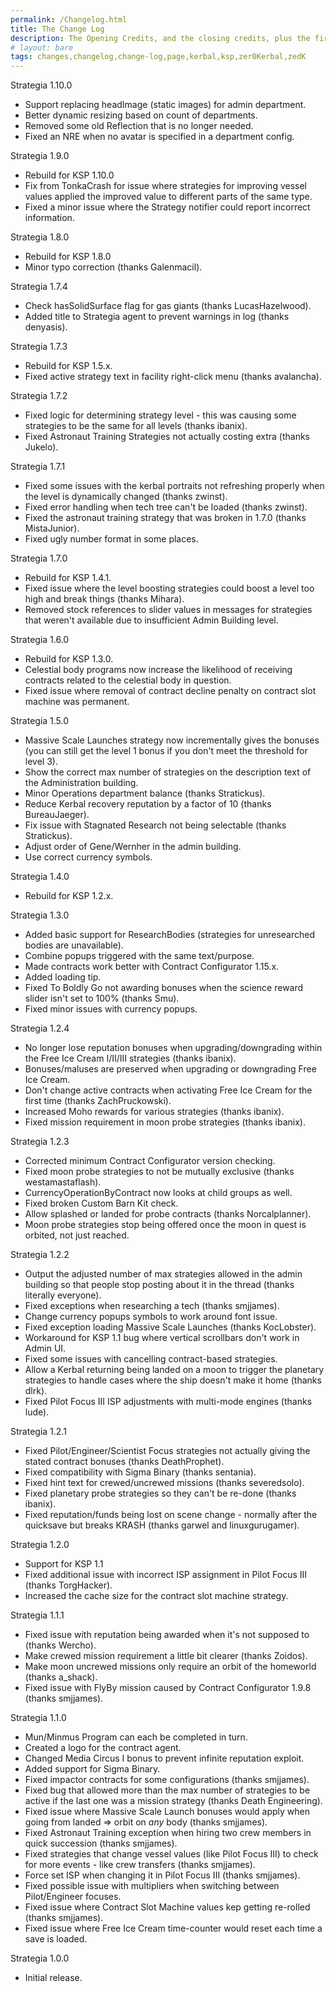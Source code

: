 ```yaml
---
permalink: /Changelog.html
title: The Change Log
description: The Opening Credits, and the closing credits, plus the first of two (or is three) end credit scenes
# layout: bare
tags: changes,changelog,change-log,page,kerbal,ksp,zer0Kerbal,zedK
---
```


<!-- 
hdr-changelog.md v1.0.0.0
<MOD-NAME>
created: 13 May 2022
updated:
CC BY-ND 4.0 by zer0Kerbal
-->Strategia 1.10.0
- Support replacing headImage (static images) for admin department.
- Better dynamic resizing based on count of departments.
- Removed some old Reflection that is no longer needed.
- Fixed an NRE when no avatar is specified in a department config.

Strategia 1.9.0
- Rebuild for KSP 1.10.0
- Fix from TonkaCrash for issue where strategies for improving vessel values applied the improved value to different parts of the same type.
- Fixed a minor issue where the Strategy notifier could report incorrect information.

Strategia 1.8.0
- Rebuild for KSP 1.8.0
- Minor typo correction (thanks Galenmacil).

Strategia 1.7.4
- Check hasSolidSurface flag for gas giants (thanks LucasHazelwood).
- Added title to Strategia agent to prevent warnings in log (thanks denyasis).

Strategia 1.7.3
- Rebuild for KSP 1.5.x.
- Fixed active strategy text in facility right-click menu (thanks avalancha).

Strategia 1.7.2
- Fixed logic for determining strategy level - this was causing some strategies to be the same for all levels (thanks ibanix).
- Fixed Astronaut Training Strategies not actually costing extra (thanks Jukelo).

Strategia 1.7.1
- Fixed some issues with the kerbal portraits not refreshing properly when the level is dynamically changed (thanks zwinst).
- Fixed error handling when tech tree can't be loaded (thanks zwinst).
- Fixed the astronaut training strategy that was broken in 1.7.0 (thanks MistaJunior).
- Fixed ugly number format in some places.

Strategia 1.7.0
- Rebuild for KSP 1.4.1.
- Fixed issue where the level boosting strategies could boost a level too high and break things (thanks Mihara).
- Removed stock references to slider values in messages for strategies that weren't available due to insufficient Admin Building level.

Strategia 1.6.0
- Rebuild for KSP 1.3.0.
- Celestial body programs now increase the likelihood of receiving contracts related to the celestial body in question.
- Fixed issue where removal of contract decline penalty on contract slot machine was permanent.

Strategia 1.5.0
- Massive Scale Launches strategy now incrementally gives the bonuses (you can still get the level 1 bonus if you don't meet the threshold for level 3).
- Show the correct max number of strategies on the description text of the Administration building.
- Minor Operations department balance (thanks Stratickus).
- Reduce Kerbal recovery reputation by a factor of 10 (thanks BureauJaeger).
- Fix issue with Stagnated Research not being selectable (thanks Stratickus).
- Adjust order of Gene/Wernher in the admin building.
- Use correct currency symbols.

Strategia 1.4.0
- Rebuild for KSP 1.2.x.

Strategia 1.3.0
- Added basic support for ResearchBodies (strategies for unresearched bodies are unavailable).
- Combine popups triggered with the same text/purpose.
- Made contracts work better with Contract Configurator 1.15.x.
- Added loading tip.
- Fixed To Boldly Go not awarding bonuses when the science reward slider isn't set to 100% (thanks Smu).
- Fixed minor issues with currency popups.

Strategia 1.2.4
- No longer lose reputation bonuses when upgrading/downgrading within the Free Ice Cream I/II/III strategies (thanks ibanix).
- Bonuses/maluses are preserved when upgrading or downgrading Free Ice Cream.
- Don't change active contracts when activating Free Ice Cream for the first time (thanks ZachPruckowski).
- Increased Moho rewards for various strategies (thanks ibanix).
- Fixed mission requirement in moon probe strategies (thanks ibanix).

Strategia 1.2.3
- Corrected minimum Contract Configurator version checking.
- Fixed moon probe strategies to not be mutually exclusive (thanks westamastaflash).
- CurrencyOperationByContract now looks at child groups as well.
- Fixed broken Custom Barn Kit check.
- Allow splashed or landed for probe contracts (thanks Norcalplanner).
- Moon probe strategies stop being offered once the moon in quest is orbited, not just reached.

Strategia 1.2.2
- Output the adjusted number of max strategies allowed in the admin building so that people stop posting about it in the thread (thanks literally everyone).
- Fixed exceptions when researching a tech (thanks smjjames).
- Change currency popups symbols to work around font issue.
- Fixed exception loading Massive Scale Launches (thanks KocLobster).
- Workaround for KSP 1.1 bug where vertical scrollbars don't work in Admin UI.
- Fixed some issues with cancelling contract-based strategies.
- Allow a Kerbal returning being landed on a moon to trigger the planetary strategies to handle cases where the ship doesn't make it home (thanks dlrk).
- Fixed Pilot Focus III ISP adjustments with multi-mode engines (thanks lude).

Strategia 1.2.1
- Fixed Pilot/Engineer/Scientist Focus strategies not actually giving the stated contract bonuses (thanks DeathProphet).
- Fixed compatibility with Sigma Binary (thanks sentania).
- Fixed hint text for crewed/uncrewed missions (thanks severedsolo).
- Fixed planetary probe strategies so they can't be re-done (thanks ibanix).
- Fixed reputation/funds being lost on scene change - normally after the quicksave but breaks KRASH (thanks garwel and linuxgurugamer).

Strategia 1.2.0
- Support for KSP 1.1
- Fixed additional issue with incorrect ISP assignment in Pilot Focus III (thanks TorgHacker).
- Increased the cache size for the contract slot machine strategy.

Strategia 1.1.1
- Fixed issue with reputation being awarded when it's not supposed to (thanks Wercho).
- Make crewed mission requirement a little bit clearer (thanks Zoidos).
- Make moon uncrewed missions only require an orbit of the homeworld (thanks a_shack).
- Fixed issue with FlyBy mission caused by Contract Configurator 1.9.8 (thanks smjjames).

Strategia 1.1.0
- Mun/Minmus Program can each be completed in turn.
- Created a logo for the contract agent.
- Changed Media Circus I bonus to prevent infinite reputation exploit.
- Added support for Sigma Binary.
- Fixed impactor contracts for some configurations (thanks smjjames).
- Fixed bug that allowed more than the max number of strategies to be active if the last one was a mission strategy (thanks Death Engineering).
- Fixed issue where Massive Scale Launch bonuses would apply when going from landed => orbit on *any* body (thanks smjjames).
- Fixed Astronaut Training exception when hiring two crew members in quick succession (thanks smjjames).
- Fixed strategies that change vessel values (like Pilot Focus III) to check for more events - like crew transfers (thanks smjjames).
- Force set ISP when changing it in Pilot Focus III (thanks smjjames).
- Fixed possible issue with multipliers when switching between Pilot/Engineer focuses.
- Fixed issue where Contract Slot Machine values kep getting re-rolled (thanks smjjames).
- Fixed issue where Free Ice Cream time-counter would reset each time a save is loaded.

Strategia 1.0.0
- Initial release.
